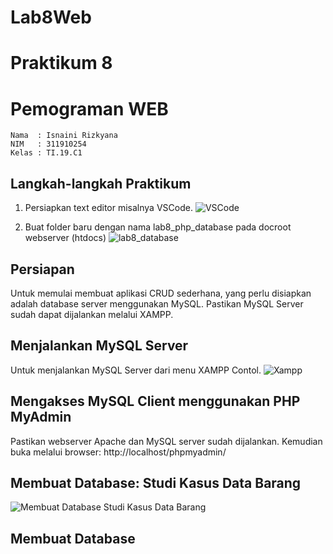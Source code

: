 # Lab8Web

# Praktikum 8

# Pemograman WEB

~~~
Nama  : Isnaini Rizkyana
NIM   : 311910254
Kelas : TI.19.C1
~~~
## Langkah-langkah Praktikum

1. Persiapkan text editor misalnya VSCode.
![VSCode](https://user-images.githubusercontent.com/81541764/120703419-784d1200-c4df-11eb-99a7-6ace8f0e244a.JPG)

2. Buat folder baru dengan nama lab8_php_database pada docroot webserver (htdocs)
![lab8_database](https://user-images.githubusercontent.com/81541764/120703929-22c53500-c4e0-11eb-81a7-c0ad87f28a07.JPG)


## Persiapan
Untuk memulai membuat aplikasi CRUD sederhana, yang perlu disiapkan adalah database server menggunakan MySQL. Pastikan MySQL Server sudah dapat dijalankan melalui XAMPP.

## Menjalankan MySQL Server
Untuk menjalankan MySQL Server dari menu XAMPP Contol.
![Xampp](https://user-images.githubusercontent.com/81541764/120689653-86defd80-c4ce-11eb-9e17-7737f8fbff17.png)

## Mengakses MySQL Client menggunakan PHP MyAdmin
Pastikan webserver Apache dan MySQL server sudah dijalankan. Kemudian buka melalui browser: http://localhost/phpmyadmin/

## Membuat Database: Studi Kasus Data Barang
![Membuat Database Studi Kasus Data Barang](https://user-images.githubusercontent.com/81541764/120700998-92392580-c4dc-11eb-9ee1-c518731a5ab1.JPG)

## Membuat Database

